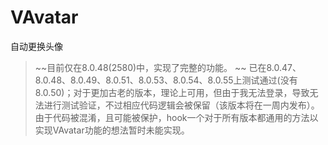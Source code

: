 # VAvatar
自动更换头像

> ~~目前仅在8.0.48(2580)中，实现了完整的功能。 ~~
> 已在8.0.47、8.0.48、8.0.49、8.0.51、8.0.53、8.0.54、8.0.55上测试通过(没有8.0.50)；对于更加古老的版本，理论上可用，但由于我无法登录，导致无法进行测试验证，不过相应代码逻辑会被保留（该版本将在一周内发布）。
> 由于代码被混淆，且可能被保护，hook一个对于所有版本都通用的方法以实现VAvatar功能的想法暂时未能实现。
